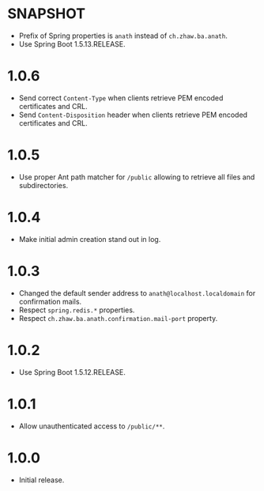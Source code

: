 SNAPSHOT
===

* Prefix of Spring properties is `anath` instead of `ch.zhaw.ba.anath`.
* Use Spring Boot 1.5.13.RELEASE.

1.0.6
===

* Send correct `Content-Type` when clients retrieve PEM encoded certificates and CRL.
* Send `Content-Disposition` header when  clients retrieve PEM encoded certificates and CRL.

1.0.5
===

* Use proper Ant path matcher for `/public` allowing to retrieve all files and subdirectories.

1.0.4
===

* Make initial admin creation stand out in log.

1.0.3
===

* Changed the default sender address to `anath@localhost.localdomain` for confirmation mails.
* Respect `spring.redis.*` properties.
* Respect `ch.zhaw.ba.anath.confirmation.mail-port` property.

1.0.2
===

* Use Spring Boot 1.5.12.RELEASE.

1.0.1
===

* Allow unauthenticated access to `/public/**`.

1.0.0
===

* Initial release.